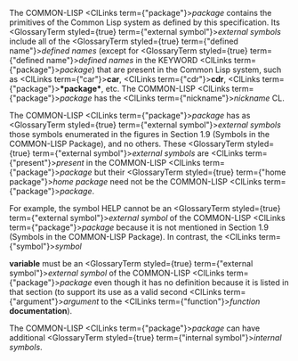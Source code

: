  



The COMMON-LISP <ClLinks  term={"package"}><i>package</i></ClLinks> contains the primitives of the Common Lisp system as defined by this specification. Its <GlossaryTerm styled={true} term={"external symbol"}><i>external symbols</i></GlossaryTerm> include all of the <GlossaryTerm styled={true} term={"defined name"}><i>defined names</i></GlossaryTerm> (except for <GlossaryTerm styled={true} term={"defined name"}><i>defined names</i></GlossaryTerm> in the KEYWORD <ClLinks  term={"package"}><i>package</i></ClLinks>) that are present in the Common Lisp system, such as <ClLinks  term={"car"}><b>car</b></ClLinks>, <ClLinks  term={"cdr"}><b>cdr</b></ClLinks>, <ClLinks  term={"package"}><b>\*package\*</b></ClLinks>, etc. The COMMON-LISP <ClLinks  term={"package"}><i>package</i></ClLinks> has the <ClLinks  term={"nickname"}><i>nickname</i></ClLinks> CL. 



The COMMON-LISP <ClLinks  term={"package"}><i>package</i></ClLinks> has as <GlossaryTerm styled={true} term={"external symbol"}><i>external symbols</i></GlossaryTerm> those symbols enumerated in the figures in Section 1.9 (Symbols in the COMMON-LISP Package), and no others. These <GlossaryTerm styled={true} term={"external symbol"}><i>external symbols</i></GlossaryTerm> are <ClLinks  term={"present"}><i>present</i></ClLinks> in the COMMON-LISP <ClLinks  term={"package"}><i>package</i></ClLinks> but their <GlossaryTerm styled={true} term={"home package"}><i>home package</i></GlossaryTerm> need not be the COMMON-LISP <ClLinks  term={"package"}><i>package</i></ClLinks>. 



For example, the symbol HELP cannot be an <GlossaryTerm styled={true} term={"external symbol"}><i>external symbol</i></GlossaryTerm> of the COMMON-LISP <ClLinks  term={"package"}><i>package</i></ClLinks> because it is not mentioned in Section 1.9 (Symbols in the COMMON-LISP Package). In contrast, the <ClLinks  term={"symbol"}><i>symbol</i></ClLinks> 







 



 



**variable** must be an <GlossaryTerm styled={true} term={"external symbol"}><i>external symbol</i></GlossaryTerm> of the COMMON-LISP <ClLinks  term={"package"}><i>package</i></ClLinks> even though it has no definition because it is listed in that section (to support its use as a valid second <ClLinks  term={"argument"}><i>argument</i></ClLinks> to the <ClLinks  term={"function"}><i>function</i></ClLinks> **documentation**). 



The COMMON-LISP <ClLinks  term={"package"}><i>package</i></ClLinks> can have additional <GlossaryTerm styled={true} term={"internal symbol"}><i>internal symbols</i></GlossaryTerm>. 



